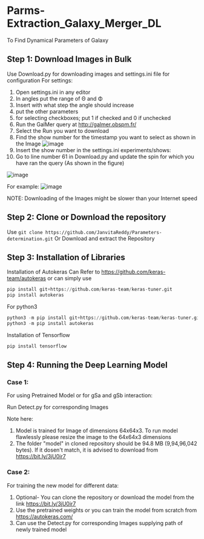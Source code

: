 
# Parms-Extraction_Galaxy_Merger_DL

To Find Dynamical Parameters of Galaxy 

## Step 1: Download Images in Bulk

Use Download.py for downloading images and settings.ini file for configuration 
For settings:
1. Open settings.ini in any editor
2. In angles put the range of &Theta; and &Phi;
3. Insert with what step the angle should increase
4. put the other parameters 
5. for selecting checkboxes; put 1 if checked and 0 if unchecked
6. Run the GalMer query at http://galmer.obspm.fr/
7. Select the Run you want to download
8. Find the show number for the timestamp you want to select as shown in the Image 
![image](https://user-images.githubusercontent.com/67388655/129602029-c49a6962-336b-4e66-a930-68f4afae4cda.png)
9. Insert the show number in the settings.ini experiments/shows:
10. Go to line number 61 in Download.py and update the spin for which you have ran the query (As shown in the figure)

![image](https://user-images.githubusercontent.com/67388655/129600188-e09f1165-c7cf-4172-998f-e821561f7023.png)

For example:
![image](https://user-images.githubusercontent.com/67388655/129599891-eef34816-4b46-4077-93b2-c97914388f1c.png)

NOTE: Downloading of the Images might be slower than your Internet speed

## Step 2: Clone or Download the repository
Use 
```git clone https://github.com/JanvitaReddy/Parameters-determination.git```
Or Download and extract the Repository


## Step 3: Installation of Libraries 
Installation of Autokeras
Can Refer to https://github.com/keras-team/autokeras
or can simply use 
```python
pip install git+https://github.com/keras-team/keras-tuner.git
pip install autokeras
```
For python3
```python
python3 -m pip install git+https://github.com/keras-team/keras-tuner.git
python3 -m pip install autokeras
```
Installation of Tensorflow
```python
pip install tensorflow
```
## Step 4: Running the Deep Learning Model
### Case 1: 
For using Pretrained Model or for gSa and gSb interaction: 

Run Detect.py for corresponding Images 

Note here:
1. Model is trained for Image of dimensions 64x64x3. To run model flawlessly please resize the image to the 64x64x3 dimensions
2. The folder "model" in cloned repository should be 94.8 MB (9,94,96,042 bytes). If it dosen't match, it is advised to download from https://bit.ly/3jU0ir7

### Case 2:
For training the new model for different data:
1. Optional- You can clone the repository or download the model from the link https://bit.ly/3jU0ir7
2. Use the pretrained weights or you can train the model from scratch from https://autokeras.com/
3. Can use the Detect.py for corresponding Images supplying path of newly trained model



